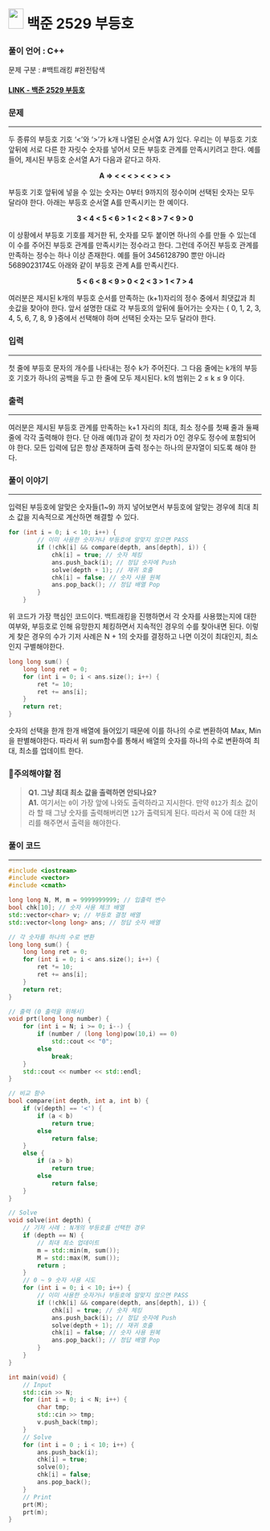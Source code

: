 
# <img src="https://d2gd6pc034wcta.cloudfront.net/tier/10.svg" width="30" height="40"> 백준 2529 부등호


### 풀이 언어 : C++

문제 구분 : #백트래킹 #완전탐색
#### [LINK - 백준 2529 부등호](https://www.acmicpc.net/problem/2529)

### 문제
<hr>

두 종류의 부등호 기호 ‘<’와 ‘>’가 k개 나열된 순서열 A가 있다. 우리는 이 부등호 기호 앞뒤에 서로 다른 한 자릿수 숫자를 넣어서 모든 부등호 관계를 만족시키려고 한다. 예를 들어, 제시된 부등호 순서열 A가 다음과 같다고 하자. 

<center>

**A ⇒ < < < > < < > < >** </center>  
  
부등호 기호 앞뒤에 넣을 수 있는 숫자는 0부터 9까지의 정수이며 선택된 숫자는 모두 달라야 한다. 아래는 부등호 순서열 A를 만족시키는 한 예이다. 

<center>

**3 < 4 < 5 < 6 > 1 < 2 < 8 > 7 < 9 > 0** </center>  

이 상황에서 부등호 기호를 제거한 뒤, 숫자를 모두 붙이면 하나의 수를 만들 수 있는데 이 수를 주어진 부등호 관계를 만족시키는 정수라고 한다. 그런데 주어진 부등호 관계를 만족하는 정수는 하나 이상 존재한다. 예를 들어 3456128790 뿐만 아니라 5689023174도 아래와 같이 부등호 관계 A를 만족시킨다. 

<center>

**5 < 6 < 8 < 9 > 0 < 2 < 3 > 1 < 7 > 4** </center>  

여러분은 제시된 k개의 부등호 순서를 만족하는 (k+1)자리의 정수 중에서 최댓값과 최솟값을 찾아야 한다. 앞서 설명한 대로 각 부등호의 앞뒤에 들어가는 숫자는 { 0, 1, 2, 3, 4, 5, 6, 7, 8, 9 }중에서 선택해야 하며 선택된 숫자는 모두 달라야 한다. 

### 입력
<hr>

첫 줄에 부등호 문자의 개수를 나타내는 정수 k가 주어진다. 그 다음 줄에는 k개의 부등호 기호가 하나의 공백을 두고 한 줄에 모두 제시된다. k의 범위는 2 ≤ k ≤ 9 이다.

### 출력
<hr>

여러분은 제시된 부등호 관계를 만족하는 k+1 자리의 최대, 최소 정수를 첫째 줄과 둘째 줄에 각각 출력해야 한다. 단 아래 예(1)과 같이 첫 자리가 0인 경우도 정수에 포함되어야 한다. 모든 입력에 답은 항상 존재하며 출력 정수는 하나의 문자열이 되도록 해야 한다.
### 풀이 이야기
<hr>

입력된 부등호에 알맞은 숫자들(1~9) 까지 넣어보면서 부등호에 알맞는 경우에 최대 최소 값을 지속적으로 계산하면 해결할 수 있다.
``` c++
for (int i = 0; i < 10; i++) {
        // 이미 사용한 숫자거나 부등호에 알맞지 않으면 PASS
        if (!chk[i] && compare(depth, ans[depth], i)) {
            chk[i] = true; // 숫자 체킹
            ans.push_back(i); // 정답 숫자에 Push
            solve(depth + 1); // 재귀 호출
            chk[i] = false; // 숫자 사용 원복
            ans.pop_back(); // 정답 배열 Pop
        }
    }
```
위 코드가 가장 핵심인 코드이다. 백트래킹을 진행하면서 각 숫자를 사용했는지에 대한 여부와, 부등호로 인해 유망한지 체킹하면서 지속적인 경우의 수를 찾아내면 된다. 이렇게 찾은 경우의 수가 기저 사례은 N + 1의 숫자를 결정하고 나면 이것이 최대인지, 최소인지 구별해야한다.

```c++
long long sum() {
    long long ret = 0;
    for (int i = 0; i < ans.size(); i++) {
        ret *= 10;
        ret += ans[i];
    }
    return ret;
}
```

숫자의 선택을 한개 한개 배열에 들어있기 때문에 이를 하나의 수로 변환하여 Max, Min을 판별해야한다. 따라서 위 sum함수를 통해서 배열의 숫자를 하나의 수로 변환하여 최대, 최소를 업데이트 한다.

### 🚨주의해야할 점
>**Q1. 그냥 최대 최소 값을 출력하면 안되나요?**  
>**A1.** 여기서는 `0`이 가장 앞에 나와도 출력하라고 지시한다. 만약 `012`가 최소 값이라 할 때 그냥 숫자를 출력해버리면 `12`가 출력되게 된다. 따라서 꼭 0에 대한 처리를 해주면서 출력을 해야한다.


### 풀이 코드
<hr>

``` c++
#include <iostream>
#include <vector>
#include <cmath>

long long N, M, m = 9999999999; // 입출력 변수
bool chk[10]; // 숫자 사용 체크 배열
std::vector<char> v; // 부등호 결정 배열
std::vector<long long> ans; // 정답 숫자 배열

// 각 숫자를 하나의 수로 변환
long long sum() {
    long long ret = 0;
    for (int i = 0; i < ans.size(); i++) {
        ret *= 10;
        ret += ans[i];
    }
    return ret;
}

// 출력 (0 출력을 위해서)
void prt(long long number) {
    for (int i = N; i >= 0; i--) {
        if (number / (long long)pow(10,i) == 0)
            std::cout << "0";
        else
            break;
    }
    std::cout << number << std::endl;
}

// 비교 함수
bool compare(int depth, int a, int b) {
    if (v[depth] == '<') {
        if (a < b)
            return true;
        else
            return false;
    }
    else {
        if (a > b)
            return true;
        else
            return false;
    }
}

// Solve
void solve(int depth) {
    // 기저 사례 : N개의 부등호를 선택한 경우
    if (depth == N) {
        // 최대 최소 업데이트
        m = std::min(m, sum());
        M = std::max(M, sum());
        return ;
    }
    // 0 ~ 9 숫자 사용 시도
    for (int i = 0; i < 10; i++) {
        // 이미 사용한 숫자거나 부등호에 알맞지 않으면 PASS
        if (!chk[i] && compare(depth, ans[depth], i)) {
            chk[i] = true; // 숫자 체킹
            ans.push_back(i); // 정답 숫자에 Push
            solve(depth + 1); // 재귀 호출
            chk[i] = false; // 숫자 사용 원복
            ans.pop_back(); // 정답 배열 Pop
        }
    }
}

int main(void) {
    // Input
    std::cin >> N;
    for (int i = 0; i < N; i++) {
        char tmp;
        std::cin >> tmp;
        v.push_back(tmp);
    }
    // Solve
    for (int i = 0 ; i < 10; i++) {
        ans.push_back(i);
        chk[i] = true;
        solve(0);
        chk[i] = false;
        ans.pop_back();
    }
    // Print
    prt(M);
    prt(m);
}
```

